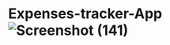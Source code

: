 # Expenses-tracker-App![Screenshot (141)](https://github.com/Vipinkm1/Expenses-tracker-App/assets/87972338/474b3fef-0a75-4954-b3b0-6a2228059604)

